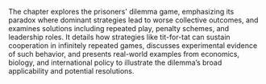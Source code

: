 The chapter explores the prisoners' dilemma game, emphasizing its paradox where dominant strategies lead to worse collective outcomes, and examines solutions including repeated play, penalty schemes, and leadership roles. It details how strategies like tit-for-tat can sustain cooperation in infinitely repeated games, discusses experimental evidence of such behavior, and presents real-world examples from economics, biology, and international policy to illustrate the dilemma’s broad applicability and potential resolutions.
